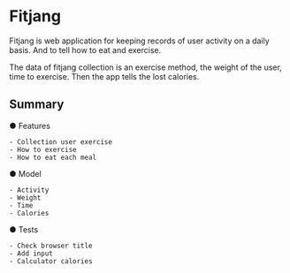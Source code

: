 # Fitjang

Fitjang is web application for keeping records of user activity on a daily basis. And to tell how to eat and exercise.

The data of fitjang collection is an exercise method, the weight of the user, time to exercise. Then the app tells the lost calories.

## Summary

● Features

    - Collection user exercise
    - How to exercise
    - How to eat each meal
    
● Model

    - Activity
    - Weight
    - Time
    - Calories

● Tests

    - Check browser title
    - Add input
    - Calculator calories
    
